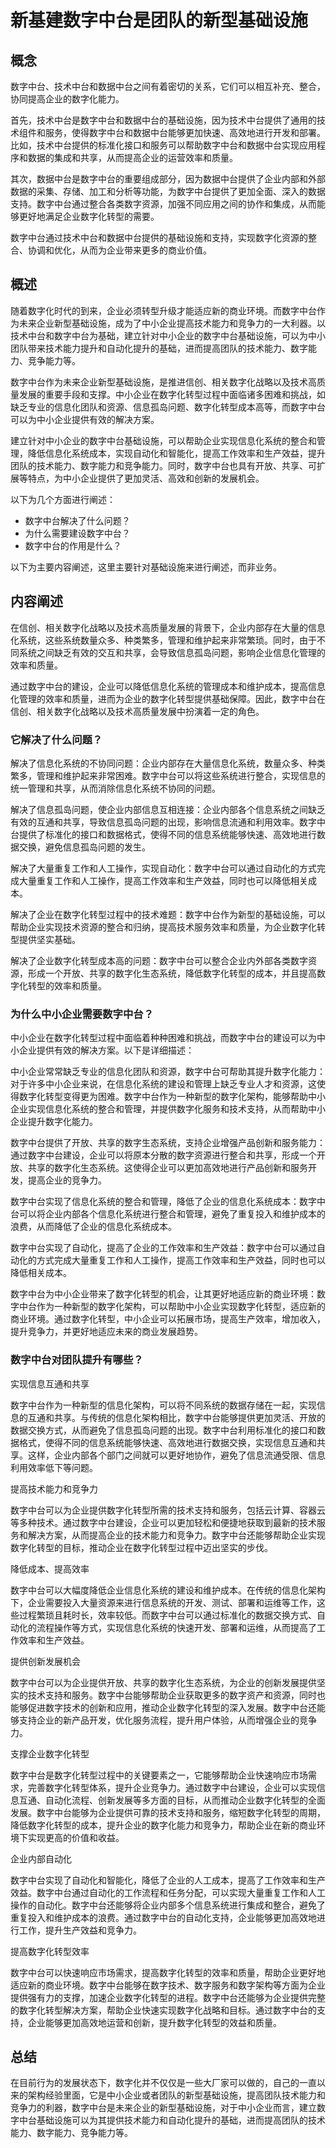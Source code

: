 # 新基建数字中台是团队的新型基础设施

## 概念
数字中台、技术中台和数据中台之间有着密切的关系，它们可以相互补充、整合，协同提高企业的数字化能力。

首先，技术中台是数字中台和数据中台的基础设施，因为技术中台提供了通用的技术组件和服务，使得数字中台和数据中台能够更加快速、高效地进行开发和部署。比如，技术中台提供的标准化接口和服务可以帮助数字中台和数据中台实现应用程序和数据的集成和共享，从而提高企业的运营效率和质量。

其次，数据中台是数字中台的重要组成部分，因为数据中台提供了企业内部和外部数据的采集、存储、加工和分析等功能，为数字中台提供了更加全面、深入的数据支持。数字中台通过整合各类数字资源，加强不同应用之间的协作和集成，从而能够更好地满足企业数字化转型的需要。


数字中台通过技术中台和数据中台提供的基础设施和支持，实现数字化资源的整合、协调和优化，从而为企业带来更多的商业价值。

## 概述
随着数字化时代的到来，企业必须转型升级才能适应新的商业环境。而数字中台作为未来企业新型基础设施，成为了中小企业提高技术能力和竞争力的一大利器。以技术中台和数字中台为基础，建立针对中小企业的数字中台基础设施，可以为中小团队带来技术能力提升和自动化提升的基础，进而提高团队的技术能力、数字能力、竞争能力等。

数字中台作为未来企业新型基础设施，是推进信创、相关数字化战略以及技术高质量发展的重要手段和支撑。中小企业在数字化转型过程中面临诸多困难和挑战，如缺乏专业的信息化团队和资源、信息孤岛问题、数字化转型成本高等，而数字中台可以为中小企业提供有效的解决方案。

建立针对中小企业的数字中台基础设施，可以帮助企业实现信息化系统的整合和管理，降低信息化系统成本，实现自动化和智能化，提高工作效率和生产效益，提升团队的技术能力、数字能力和竞争能力。同时，数字中台也具有开放、共享、可扩展等特点，为中小企业提供了更加灵活、高效和创新的发展机会。

以下为几个方面进行阐述：

- 数字中台解决了什么问题？
- 为什么需要建设数字中台？
- 数字中台的作用是什么？

以下为主要内容阐述，这里主要针对基础设施来进行阐述，而非业务。

## 内容阐述
在信创、相关数字化战略以及技术高质量发展的背景下，企业内部存在大量的信息化系统，这些系统数量众多、种类繁多，管理和维护起来非常繁琐。同时，由于不同系统之间缺乏有效的交互和共享，会导致信息孤岛问题，影响企业信息化管理的效率和质量。

通过数字中台的建设，企业可以降低信息化系统的管理成本和维护成本，提高信息化管理的效率和质量，进而为企业的数字化转型提供基础保障。因此，数字中台在信创、相关数字化战略以及技术高质量发展中扮演着一定的角色。

### 它解决了什么问题？
解决了信息化系统的不协同问题：企业内部存在大量信息化系统，数量众多、种类繁多，管理和维护起来非常困难。数字中台可以将这些系统进行整合，实现信息的统一管理和共享，从而消除信息化系统不协同的问题。

解决了信息孤岛问题，使企业内部信息互相连接：企业内部各个信息系统之间缺乏有效的互通和共享，导致信息孤岛问题的出现，影响信息流通和利用效率。数字中台提供了标准化的接口和数据格式，使得不同的信息系统能够快速、高效地进行数据交换，避免信息孤岛问题的发生。

解决了大量重复工作和人工操作，实现自动化：数字中台可以通过自动化的方式完成大量重复工作和人工操作，提高工作效率和生产效益，同时也可以降低相关成本。

解决了企业在数字化转型过程中的技术难题：数字中台作为新型的基础设施，可以帮助企业实现技术资源的整合和归纳，提高技术服务效率和质量，为企业数字化转型提供坚实基础。

解决了企业数字化转型成本高的问题：数字中台可以整合企业内外部各类数字资源，形成一个开放、共享的数字化生态系统，降低数字化转型的成本，并且提高数字化转型的效率和质量。

### 为什么中小企业需要数字中台？
中小企业在数字化转型过程中面临着种种困难和挑战，而数字中台的建设可以为中小企业提供有效的解决方案。以下是详细描述：

中小企业常常缺乏专业的信息化团队和资源，数字中台可帮助其提升数字化能力：对于许多中小企业来说，在信息化系统的建设和管理上缺乏专业人才和资源，这使得数字化转型变得更为困难。数字中台作为一种新型的数字化架构，能够帮助中小企业实现信息化系统的整合和管理，并提供数字化服务和技术支持，从而帮助中小企业提升数字化能力。

数字中台提供了开放、共享的数字生态系统，支持企业增强产品创新和服务能力：通过数字中台建设，企业可以将原本分散的数字资源进行整合和共享，形成一个开放、共享的数字化生态系统。这使得企业可以更加高效地进行产品创新和服务开发，提高企业的竞争力。

数字中台实现了信息化系统的整合和管理，降低了企业的信息化系统成本：数字中台可以将企业内部各个信息化系统进行整合和管理，避免了重复投入和维护成本的浪费，从而降低了企业的信息化系统成本。


数字中台实现了自动化，提高了企业的工作效率和生产效益：数字中台可以通过自动化的方式完成大量重复工作和人工操作，提高工作效率和生产效益，同时也可以降低相关成本。

数字中台为中小企业带来了数字化转型的机会，让其更好地适应新的商业环境：数字中台作为一种新型的数字化架构，可以帮助中小企业实现数字化转型，适应新的商业环境。通过数字化转型，中小企业可以拓展市场，提高生产效率，增加收入，提升竞争力，并更好地适应未来的商业发展趋势。

### 数字中台对团队提升有哪些？
实现信息互通和共享

数字中台作为一种新型的信息化架构，可以将不同系统的数据存储在一起，实现信息的互通和共享。与传统的信息化架构相比，数字中台能够提供更加灵活、开放的数据交换方式，从而避免了信息孤岛问题的出现。数字中台利用标准化的接口和数据格式，使得不同的信息系统能够快速、高效地进行数据交换，实现信息互通和共享。这样，企业内部各个部门之间就可以更好地协作，避免了信息流通受限、信息利用效率低下等问题。

提高技术能力和竞争力

数字中台可以为企业提供数字化转型所需的技术支持和服务，包括云计算、容器云等多种技术。通过数字中台建设，企业可以更加轻松和便捷地获取到最新的技术服务和解决方案，从而提高企业的技术能力和竞争力。数字中台还能够帮助企业实现数字化转型的目标，推动企业在数字化转型过程中迈出坚实的步伐。

降低成本、提高效率

数字中台可以大幅度降低企业信息化系统的建设和维护成本。在传统的信息化架构下，企业需要投入大量资源来进行信息系统的开发、测试、部署和运维等工作，这些过程繁琐且耗时长，效率较低。而数字中台可以通过标准化的数据交换方式、自动化的流程操作等方式，实现信息化系统的快速开发、部署和运维，从而提高了工作效率和生产效益。

提供创新发展机会

数字中台可以为企业提供开放、共享的数字化生态系统，为企业的创新发展提供坚实的技术支持和服务。数字中台能够帮助企业获取更多的数字资产和资源，同时也能够促进数字技术的创新和应用，推动企业数字化转型的深入发展。数字中台还能够支持企业的新产品开发，优化服务流程，提升用户体验，从而增强企业的竞争力。


支撑企业数字化转型

数字中台是数字化转型过程中的关键要素之一，它能够帮助企业快速响应市场需求，完善数字化转型体系，提升企业竞争力。通过数字中台建设，企业可以实现信息互通、自动化流程、创新发展等多方面的目标，从而推动企业数字化转型的全面发展。数字中台能够为企业提供可靠的技术支持和服务，缩短数字化转型的周期，降低数字化转型的成本，提升企业的数字化能力和竞争力，帮助企业在新的商业环境下实现更高的价值和收益。

企业内部自动化

数字中台实现了自动化和智能化，降低了企业的人工成本，提高了工作效率和生产效益。数字中台通过自动化的工作流程和任务分配，可以实现大量重复工作和人工操作的自动化。数字中台还能够将企业内部多个信息系统进行集成和整合，避免了重复投入和维护成本的浪费。通过数字中台的自动化支持，企业能够更加高效地进行工作，提升生产效益和竞争力。

提高数字化转型效率

数字中台可以快速响应市场需求，提高数字化转型的效率和质量，帮助企业更好地适应新的商业环境。数字中台能够在数字技术、数字服务和数字架构等方面为企业提供强有力的支撑，加速企业数字化转型的进程。数字中台还能够为企业提供完整的数字化转型解决方案，帮助企业快速实现数字化战略和目标。通过数字中台的支持，企业能够更加高效地运营和创新，提升数字化转型的效益和质量。

## 总结
在目前行为的发展状态下，数字化并不仅仅是一些大厂家可以做的，自己的一直以来的架构经验里面，它是中小企业或者团队的新型基础设施，提高团队技术能力和竞争力的利器，数字中台是未来企业的新型基础设施，对于中小企业而言，建立数字中台基础设施可以为其提供技术能力和自动化提升的基础，进而提高团队的技术能力、数字能力、竞争能力等。
